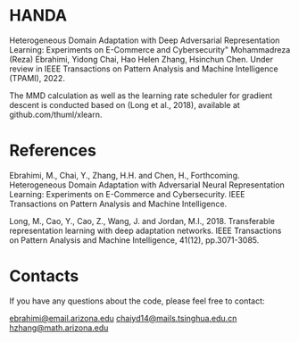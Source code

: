 # HANDA
Heterogeneous Domain Adaptation with Deep Adversarial Representation Learning: Experiments on E-Commerce and Cybersecurity"
Mohammadreza (Reza) Ebrahimi, Yidong Chai, Hao Helen Zhang, Hsinchun Chen. Under review in IEEE Transactions on Pattern Analysis and Machine Intelligence (TPAMI), 2022.

The MMD calculation as well as the learning rate scheduler for gradient descent is conducted based on (Long et al., 2018), available at github.com/thuml/xlearn.

# References
Ebrahimi, M., Chai, Y., Zhang, H.H. and Chen, H., Forthcoming. Heterogeneous Domain Adaptation with Adversarial Neural Representation Learning: Experiments on E-Commerce and Cybersecurity. IEEE Transactions on Pattern Analysis and Machine Intelligence.

Long, M., Cao, Y., Cao, Z., Wang, J. and Jordan, M.I., 2018. Transferable representation learning with deep adaptation networks. IEEE Transactions on Pattern Analysis and Machine Intelligence, 41(12), pp.3071-3085.

# Contacts
If you have any questions about the code, please feel free to contact:

ebrahimi@email.arizona.edu
chaiyd14@mails.tsinghua.edu.cn
hzhang@math.arizona.edu
